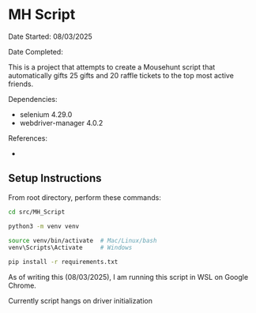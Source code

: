 # MH Script

Date Started: 08/03/2025

Date Completed:

This is a project that attempts to create a Mousehunt script that automatically gifts 25 gifts and 20 raffle tickets to the top most active friends.

Dependencies:

-   selenium 4.29.0
-   webdriver-manager 4.0.2

References:

-

## Setup Instructions

From root directory, perform these commands:

```bash
cd src/MH_Script

python3 -m venv venv

source venv/bin/activate  # Mac/Linux/bash
venv\Scripts\Activate     # Windows

pip install -r requirements.txt
```

As of writing this (08/03/2025), I am running this script in WSL on Google Chrome.

Currently script hangs on driver initialization
